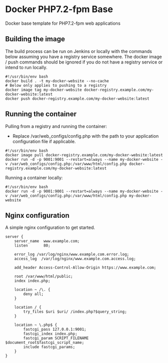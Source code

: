 # Docker PHP7.2-fpm Base
Docker base template for PHP7.2-fpm web applications

## Building the image

The build process can be run on Jenkins or locally with the commands below assuming you have a registry service somewhere. The docker image / push commands should be ignored if you do not have a registry service or intend to run locally.

```
#!/usr/bin/env bash
docker build . -t my-docker-website --no-cache
# Below only applies to pushing to a registry
docker image tag my-docker-website docker-registry.example.com/my-docker-website:latest
docker push docker-registry.example.com/my-docker-website:latest
```

## Running the container

Pulling from a registry and running the container:

* Replace /var/web_configs/config.php with the path to your application configuration file if applicable.

```
#!/usr/bin/env bash
docker image pull docker-registry.example.com/my-docker-website:latest
docker run -d -p 9001:9001 --restart=always --name my-docker-website -v /var/web_configs/config.php:/var/www/html/config.php docker-registry.example.com/my-docker-website:latest
```

Running a container locally:

```
#!/usr/bin/env bash
docker run -d -p 9001:9001 --restart=always --name my-docker-website -v /var/web_configs/config.php:/var/www/html/config.php my-docker-website
```

## Nginx configuration

A simple nginx configuration to get started.

```
server {
    server_name  www.example.com;
    listen       80;

    error_log /var/log/nginx/www.example.com.error.log;
    access_log  /var/log/nginx/www.example.com.access.log;

    add_header Access-Control-Allow-Origin https://www.example.com;

    root /var/www/html/public;
    index index.php;

    location ~ /\. {
        deny all;
    }

    location / {
        try_files $uri $uri/ /index.php?$query_string;
    }

    location ~ \.php$ {
        fastcgi_pass 127.0.0.1:9001;
        fastcgi_index index.php;
        fastcgi_param SCRIPT_FILENAME $document_root$fastcgi_script_name;
        include fastcgi_params;
    }
}
```
